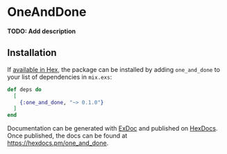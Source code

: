 # OneAndDone

**TODO: Add description**

## Installation

If [available in Hex](https://hex.pm/docs/publish), the package can be installed
by adding `one_and_done` to your list of dependencies in `mix.exs`:

```elixir
def deps do
  [
    {:one_and_done, "~> 0.1.0"}
  ]
end
```

Documentation can be generated with [ExDoc](https://github.com/elixir-lang/ex_doc)
and published on [HexDocs](https://hexdocs.pm). Once published, the docs can
be found at <https://hexdocs.pm/one_and_done>.

